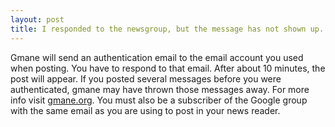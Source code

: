 ```yaml
---
layout: post
title: I responded to the newsgroup, but the message has not shown up. What is wrong?
---
```

Gmane will send an authentication email to the email account you used when posting.
You have to respond to that email. After about 10 minutes, the post will appear.
If you posted several messages before you were authenticated, gmane may have thrown those messages away.
For more info visit [gmane.org](http://gmane.org/). You must also be a subscriber of the Google group with the same email as you are using to post in your news reader.
